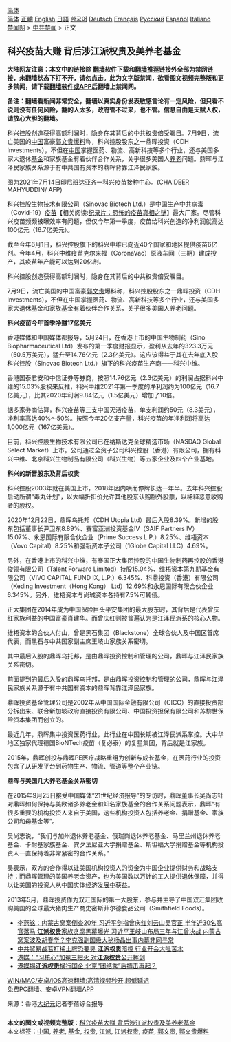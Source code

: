  <!-- 面包屑导航 --> <div class="breadcrumb"><!-- GTranslate: https://gtranslate.io/ -->  <div class="switcher notranslate">  <div class="selected">  <a href="#" onclick="return false;"> 简体</a>  </div>  <div class="option">  <a href="https://www.bannedbook.org" onclick="doGTranslate('zh-CN|zh-CN');jQuery('div.switcher div.selected a').html(jQuery(this).html());return false;" title="简体中文" class="nturl selected"> 简体</a>  <a href="https://www.bannedbook.org/zh-tw/" onclick="doGTranslate('zh-CN|zh-TW');jQuery('div.switcher div.selected a').html(jQuery(this).html());return false;" title="繁體中文" class="nturl"> 正體</a>  <a href="https://www.bannedbook.org/en/" onclick="doGTranslate('zh-CN|en');jQuery('div.switcher div.selected a').html(jQuery(this).html());return false;" title="English" class="nturl"> English</a>  <a href="https://www.bannedbook.org/ja/" onclick="doGTranslate('zh-CN|ja');jQuery('div.switcher div.selected a').html(jQuery(this).html());return false;" title="日本語" class="nturl"> 日語</a>  <a href="https://www.bannedbook.org/ko/" onclick="doGTranslate('zh-CN|ko');jQuery('div.switcher div.selected a').html(jQuery(this).html());return false;" title="한국어" class="nturl"> 한국어</a>  <a href="https://www.bannedbook.org/de/" onclick="doGTranslate('zh-CN|de');jQuery('div.switcher div.selected a').html(jQuery(this).html());return false;" title="Deutsch" class="nturl"> Deutsch</a>  <a href="https://www.bannedbook.org/fr/" onclick="doGTranslate('zh-CN|fr');jQuery('div.switcher div.selected a').html(jQuery(this).html());return false;" title="Français" class="nturl"> Français</a>  <a href="https://www.bannedbook.org/ru/" onclick="doGTranslate('zh-CN|ru');jQuery('div.switcher div.selected a').html(jQuery(this).html());return false;" title="Русский" class="nturl"> Русский</a>  <a href="https://www.bannedbook.org/es/" onclick="doGTranslate('zh-CN|es');jQuery('div.switcher div.selected a').html(jQuery(this).html());return false;" title="Español" class="nturl"> Español</a>  <a href="https://www.bannedbook.org/it/" onclick="doGTranslate('zh-CN|it');jQuery('div.switcher div.selected a').html(jQuery(this).html());return false;" title="Italiano" class="nturl"> Italiano</a>  </div>  </div>      <div class='breadcrumb-sub'><!-- Breadcrumb NavXT 6.3.0 --> <a href="https://www.bannedbook.org/" class="home">禁闻网</a> &gt; <a href="https://www.bannedbook.org/bnews/cbnews/" class="category">中共禁闻</a> &gt; 正文</div></div><h2>科兴疫苗大赚 背后涉江派权贵及美养老基金</h2> <p class="notice"><b>大陆网友注意：本文中的链接除 <a href="https://github.com/bannedbook/fanqiang" >翻墙</a>软件下载和<a href="https://github.com/killgcd/justmysocks/blob/master/README.md">翻墙推荐</a>链接外全部为禁网链接，未翻墙状态下打不开，请勿点击。此为文字版禁闻，欲看图文视频完整版和更多禁闻，请下载<a href="https://github.com/bannedbook/fanqiang">翻墙软件或APP</a>后翻墙上禁闻网。</p><p>备注：翻墙看新闻非常安全，翻墙以真实身份发表敏感言论有一定风险，但只看不说则没有任何风险，翻的人太多，政府管不过来，也不管。信息自由是天赋人权，请放心大胆的翻墙。</b></p>  <div class="entry"> <p id="summary">科兴控股创造获得高额利润时，隐身在其背后的中共<a href="https://www.bannedbook.org/bnews/tag/%E6%9D%83%E8%B4%B5/" class="st_tag internal_tag" rel="tag" title="标签 权贵 下的日志">权贵</a>倍受瞩目。7月9日，流亡美国的<span class='wp_keywordlink_affiliate'><a href="https://www.bannedbook.org/" title="中国" target="_blank">中国</a></span>富豪<a href="https://www.bannedbook.org/bnews/tag/%e9%83%ad%e6%96%87%e8%b4%b5%e7%88%86%e6%96%99/" class="st_tag internal_tag" rel="tag" title="标签 郭文贵爆料 下的日志">郭文贵爆料</a>称，科兴控股股东之一鼎晖投资（CDH Investments），不但在<a href="https://www.bannedbook.org/bnews/tag/%E4%B8%AD%E5%9B%BD/" class="st_tag internal_tag" rel="tag" title="标签 中国 下的日志">中国</a>掌握医药、物流、高新科技等多个行业，还与美国多家大退休<a href="https://www.bannedbook.org/bnews/tag/%E5%9F%BA%E9%87%91/" class="st_tag internal_tag" rel="tag" title="标签 基金 下的日志">基金</a>和家族基金有着伙伴合作关系，关乎很多美国人<a href="https://www.bannedbook.org/bnews/tag/%E5%85%BB%E8%80%81/" class="st_tag internal_tag" rel="tag" title="标签 养老 下的日志">养老</a>问题。鼎晖与江泽民家族关系源于有中共国有资本的鼎晖背靠江泽民家族。</p> <p id="conimg">图为2021年7月14日印尼班达亚齐一科兴<a href="https://www.bannedbook.org/bnews/tag/%e7%96%ab%e8%8b%97/" class="st_tag internal_tag" rel="tag" title="标签 疫苗 下的日志">疫苗</a>接种中心。(CHAIDEER MAHYUDDIN/ AFP)</p> <p>科兴控股生物技术有限公司（Sinovac Biotech Ltd.）是中国生产中共病毒（Covid-19）<span class='wp_keywordlink'><a href="https://www.bannedbook.org/bnews/tculture/20160630/551027.html" title="疫苗" target="_blank">疫苗</a></span>【相关阅读:<a href='https://www.bannedbook.org/bnews/topimagenews/20180408/925060.html' target='_blank'>纪录片：恐怖的疫苗真相之谜</a>】最大厂家。尽管科兴疫苗频频被曝效率有问题，但仅今年第一季度，疫苗给科兴创造的净利润就高达100亿元（16.7亿美元）。</p> <p>截至今年6月1日，科兴控股旗下的科兴中维已向近40个国家和地区提供疫苗6亿剂。今年4月，科兴中维疫苗克尔来福（CoronaVac）原液车间（三期）建成投产，其疫苗年产能可以达到20亿剂。</p> <p>科兴控股创造获得高额利润时，隐身在其背后的中共权贵倍受瞩目。</p> <p>7月9日，流亡美国的中国富豪<a href="https://www.bannedbook.org/bnews/tag/%e9%83%ad%e6%96%87%e8%b4%b5/" class="st_tag internal_tag" rel="tag" title="标签 郭文贵 下的日志">郭文贵</a>爆料称，科兴控股股东之一鼎晖投资（CDH Investments），不但在中国掌握医药、物流、高新科技等多个行业，还与美国多家大退休基金和家族基金有着伙伴合作关系，关乎很多美国人养老问题。</p> <p><strong>科兴疫苗今年首季净赚17亿美元</strong></p>  <p>香港媒体和中国媒体都报导，5月24日，在香港上市的中国生物制药（Sino Biopharmaceutical Ltd）发布的第一季度财报显示，盈利从去年的323.3万元（50.5万美元），猛升至14.76亿元（2.3亿美元）。这应该得益于其在去年底入股科兴控股（Sinovac Biotech Ltd.）旗下的科兴疫苗生产商——科兴中维。</p> <p>香港国泰君安和中信证券等券商，按照14.76亿元（2.3亿美元）的利润占据科兴中维的15.03%股权来反推，科兴中维2021年第一季度的净利润约为100亿元（16.7亿美元），比其2020年利润9.84亿元（1.5亿美元）增加了10倍。</p> <p>据多家券商估算，科兴疫苗等三支中国灭活疫苗，单支利润约50元（8.3美元），净利率高达40%～50%。按照今年20亿支产量，科兴疫苗的年净利润将高达1,000亿元（167亿美元）。</p> <p>目前，科兴控股生物技术有限公司已在纳斯达克全球精选市场（NASDAQ Global Select Market）上市。公司通过全资子公司科兴控股（香港）有限公司，拥有科兴中维、北京科兴生物制品有限公司（科兴生物）等五家企业及四个产业基地。</p> <p><strong>科兴的新晋股东及背后权贵</strong></p> <p>科兴控股2003年就在美国上市，2018年因内哄而停牌长达一年半。去年科兴控股启动所谓“毒丸计划”，以大幅折扣价允许其他股东认购额外股票，以稀释恶意收购者的股权。</p> <p>2020年12月22日，鼎晖乌托邦（CDH Utopia Ltd）最后入股8.39%。新增的股东包括董事长尹卫东8.89%、赛富亚洲投资基金IV（SAIF Partners IV）15.07%、永恩国际有限合伙企业（Prime Success L.P.）8.25%、维梧资本（Vovo Capital）8.25%和强新资本子公司（1Globe Capital LLC）4.69%。</p>  <p>另外，在香港上市的科兴中维，有泰国正大集团控股的中国生物制药再控股的香港俊领有限公司（Talent Forward Limited）持股15.04%、维梧资本第九期基金有限公司（VIVO CAPITAL FUND IX, L.P.）6.345%、科鼎投资（香港）有限公司（Keding Investment（Hong Kong） Ltd）12.69%和永恩国际有限合伙企业6.345%。另外，维梧资本与尚珹资本各持有7.5%可转债。</p> <p>正大集团在2014年成为中国保险巨头平安集团的最大股东时，其背后是代表曾庆红家族利益的中国富豪肖建华。而曾庆红则被普遍认为是江泽民派系的核心人物。</p> <p>维梧资本的合伙人付山，曾是黑石集团（Blackstone）全球合伙人及中国区首席代表，而黑石与中共国家副主席王岐山家族关系密切。</p> <p>其中最后入股的鼎晖乌托邦，是由鼎晖投资控制和管理的公司，鼎晖与江泽民家族关系密切。</p> <p>前面提到的最后入股的鼎晖乌托邦，是由鼎晖投资控制和管理的公司，鼎晖与江泽民家族关系源于有中共国有资本的鼎晖背靠江泽民家族。</p> <p>鼎晖投资基金管理公司是2002年从中国国际金融有限公司（CICC）的直接投资部分拆出来、联合新加坡政府直接投资有限公司、中国投资担保有限公司和苏黎世保险资本集团而创立的。</p> <p>最近几年，鼎晖集中投资医药行业，此行业在中国长期被江泽民派系掌控。大中华地区独家代理德国BioNTech疫苗（复必泰）的复星集团，背后就是江家族。</p>  <p>2015年，鼎晖创投与鼎晖PE医疗战略重组为创新与成长基金，在医药行业的投资包含了从研发平台到药物生产、物流、管道等整个产业链。</p> <p><strong>鼎晖与美国几大养老基金关系密切</strong></p> <p>在2015年9月25日接受中国媒体“21世纪经济报导”的专访时，鼎晖董事长吴尚志针对鼎晖如何保持与美欧诸多养老金和知名家族基金的合作关系问题表示，鼎晖“有很多重要的机构投资人来自于美国，这些机构投资人包括养老金、捐赠基金、家族公司和母基金等”。</p> <p>吴尚志说，“我们与加州退休养老基金、俄瑞岗退休养老基金、马里兰州退休养老基金、卡耐基家族基金、宾夕法尼亚大学捐赠基金、斯坦福大学捐赠基金等机构投资人一直保持着非常紧密的合作关系。”</p> <p>吴表示，双方的合作得以让美国机构投资人的资金为中国企业提供财务和战略支持；而鼎晖管理的美国养老金资产，也为美国数以万计的工人提供退休保障，并得以让美国的投资人从中国实体经济<span class='wp_keywordlink'><a href="https://www.bannedbook.org/forum11/topic335.html" title="禁片：发展中出现的问题，只能靠发展解决？" target="_blank">发展中</a></span>获益。</p> <p>2013年5月，鼎晖投资作为双汇国际的第一大股东，参与并主导了中国双汇集团收购美国的全球最大猪肉生产商史密斯菲尔德食品公司（Smithfield Foods）。</p> <ul class='op-related-articles' title='相关阅读'> <li><a href='https://www.bannedbook.org/bnews/comments/20200827/1386769.html' target='_blank'>李燕铭：内蒙古窝案倒查20年 习近平剑指曾庆红刘云山吴官正 半年近30名高官落马 <b>江派权贵</b>家族贪腐黑幕曝光 习近平王岐山布局三年与江曾决战 内蒙古窝案波及胡春华？李克强副国级大秘杨晶出事内幕非同寻常</a></li> <li><a href='https://www.bannedbook.org/bnews/cnnews/20190607/1139859.html' target='_blank'>中共贸易战若打稀土牌恐要臭 <b>江派权贵</b>暗控 行业开会大吐苦水</a></li> <li><a href='https://www.bannedbook.org/bnews/comments/20161218/630450.html' target='_blank'>港媒：&quot;习核心&quot;加冕三把火 对<b>江派权贵</b>公开挥剑</a></li> <li><a href='https://www.bannedbook.org/bnews/sohnews/20141003/306225.html' target='_blank'>港媒揭<b>江派权贵</b>横行国企 北京“团结秀”后搏击再起？</a></li> </ul> <p class="texttj"> <a href="https://github.com/bannedbook/fanqiang/wiki/V2ray%E6%9C%BA%E5%9C%BA" target="_blank">WIN/MAC/安卓/iOS高速翻墙:高清视频秒开,超低延迟</a><br/> <a href="https://github.com/bannedbook/fanqiang/wiki/%E7%A6%81%E9%97%BB%E7%BD%91%E5%AE%89%E5%8D%93%E7%BF%BB%E5%A2%99%E6%96%B0%E9%97%BBAPP" target="_blank">免费PC翻墙、安卓VPN翻墙APP</a></p> <p> 来源：香港<span class='wp_keywordlink_affiliate'><a href="http://www.epochtimes.com/" title="大纪元" target="_blank">大纪元</a></span>记者李蓓综合报导 </p><a name='sharetosocial'></a>  <div style="margin-bottom:5px;padding-bottom:5px;clear:both"> <div id="archive-pix-1" class="banner-ads"> <!-- AuctionX Display platform tag START --> <div id="26318x728x90x621x_ADSLOT2" clicktrack="%%CLICK_URL_ESC%%"></div> <!-- AuctionX Display platform tag END --> </div> <div id="archive-pix-2" class="banner-ads"> <!-- AuctionX Display platform tag START --> <div id="26315x300x250x621x_ADSLOT2" clicktrack="%%CLICK_URL_ESC%%"></div> <!-- AuctionX Display platform tag END --> </div> </div>    <div id="archive-pix-1" class="banner-ads"> <!-- AuctionX Display platform tag START --> <div id="26318x728x90x621x_ADSLOT3" clicktrack="%%CLICK_URL_ESC%%"></div> <!-- AuctionX Display platform tag END --> </div> <div><b>本文的图文或视频完整版</b>：<a href='https://www.bannedbook.org/bnews/cbnews/20210716/1587998.html'>科兴疫苗大赚 背后涉江派权贵及美养老基金</a></div>  </div><!--END ENTRY--> <div class="postfooter"> <div>本文标签：<a href="https://www.bannedbook.org/bnews/tag/%E4%B8%AD%E5%9B%BD/" rel="tag">中国</a>, <a href="https://www.bannedbook.org/bnews/tag/%E5%85%BB%E8%80%81/" rel="tag">养老</a>, <a href="https://www.bannedbook.org/bnews/tag/%E5%9F%BA%E9%87%91/" rel="tag">基金</a>, <a href="https://www.bannedbook.org/bnews/tag/%E6%9D%83%E8%B4%B5/" rel="tag">权贵</a>, <a href="https://www.bannedbook.org/bnews/tag/%e6%b1%9f%e6%b4%be/" rel="tag">江派</a>, <a href="https://www.bannedbook.org/bnews/tag/%e6%b1%9f%e6%b4%be%e6%9d%83%e8%b4%b5/" rel="tag">江派权贵</a>, <a href="https://www.bannedbook.org/bnews/tag/%e7%96%ab%e8%8b%97/" rel="tag">疫苗</a>, <a href="https://www.bannedbook.org/bnews/tag/%e9%83%ad%e6%96%87%e8%b4%b5/" rel="tag">郭文贵</a>, <a href="https://www.bannedbook.org/bnews/tag/%e9%83%ad%e6%96%87%e8%b4%b5%e7%88%86%e6%96%99/" rel="tag">郭文贵爆料</a></div>  </div><!--END POSTFOOTER--> 